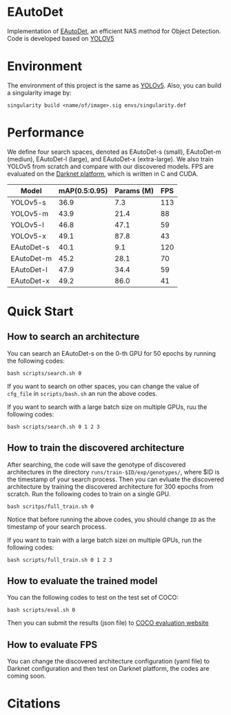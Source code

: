 # EAutoDet
Implementation of [EAutoDet](), an efficient NAS method for Object Detection. Code is developed based on [YOLOV5](https://github.com/ultralytics/yolov5)

# Environment

The environment of this project is the same as [YOLOv5](https://github.com/ultralytics/yolov5). Also, you can build a singularity image by:

`singularity build <name/of/image>.sig envs/singularity.def`

# Performance

We define four search spaces, denoted as EAutoDet-s (small), EAutoDet-m (mediun), EAutoDet-l (large), and EAutoDet-x (extra-large). We also train YOLOv5 from scratch and compare with our discovered models. FPS are evaluated on the [Darknet platform](https://github.com/pjreddie/darknet), which is written in C and CUDA.

| Model         | mAP(0.5:0.95) | Params (M) | FPS |
| ------------------ |---------- |----------- |----|
| YOLOv5-s   |   36.9     | 7.3      |113|
| YOLOv5-m   |   43.9     | 21.4     |88|
| YOLOv5-l   |   46.8     | 47.1     |59|
| YOLOv5-x   |   49.1     | 87.8     |43|
| EAutoDet-s   |   40.1   | 9.1      |120|
| EAutoDet-m   |   45.2   | 28.1     |70|
| EAutoDet-l   |   47.9   | 34.4     |59|
| EAutoDet-x   |   49.2   | 86.0     |41

# Quick Start
## How to search an architecture
You can search an EAutoDet-s on the 0-th GPU for 50 epochs by running the following codes:

`bash scripts/search.sh 0`

If you want to search on other spaces, you can change the value of `cfg_file` in `scripts/bash.sh` an run the above codes.

If you want to search with a large batch size on multiple GPUs, ruu the following codes:

`bash scripts/search.sh 0 1 2 3`

## How to train the discovered architecture
After searching, the code will save the genotype of discovered architectures in the directory `runs/train-$ID/exp/genotypes/`, where $ID is the timestamp of your search process. Then you can evluate the discovered architecture by training the discovered architecture for 300 epochs from scratch. Run the following codes to train on a single GPU.

`bash scritps/full_train.sh 0`

Notice that before running the above codes, you should change `ID` as the timestamp of your search process.

If you want to train with a large batch sizei on multiple GPUs, run the following codes:

`bash scripts/full_train.sh 0 1 2 3`

## How to evaluate the trained model
You can the following codes to test on the test set of COCO:

`bash scripts/eval.sh 0`

Then you can submit the results (json file) to [COCO evaluation website](https://competitions.codalab.org/competitions/20794#learn_the_details)

## How to evaluate FPS
You can change the discovered architecture configuration (yaml file) to Darknet configuration and then test on Darknet platform, the codes are coming soon.


# Citations

